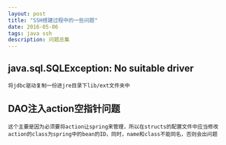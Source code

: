 ```yaml
---
layout: post
title: "SSH搭建过程中的一些问题"
date: 2016-05-06
tags: java ssh
description: 问题总集
---
```

## java.sql.SQLException: No suitable driver ##
    将jdbc驱动复制一份进jre目录下lib/ext文件夹中
## DAO注入action空指针问题 ##
    这个主要是因为必须要将action让spring来管理，所以在structs的配置文件中应当修改action的class为spring中的bean的ID，同时，name和class不能同名，否则会出问题